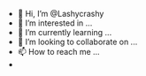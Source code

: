 - 👋 Hi, I’m @Lashycrashy
- 👀 I’m interested in ...
- 🌱 I’m currently learning ...
- 💞️ I’m looking to collaborate on ...
- 📫 How to reach me ...
- 
<!---
Lashycrashy/Lashycrashy is a ✨ special ✨ repository because its `README.md` (this file) appears on your GitHub profile.
You can click the Preview link to take a look at your changes.
--->
